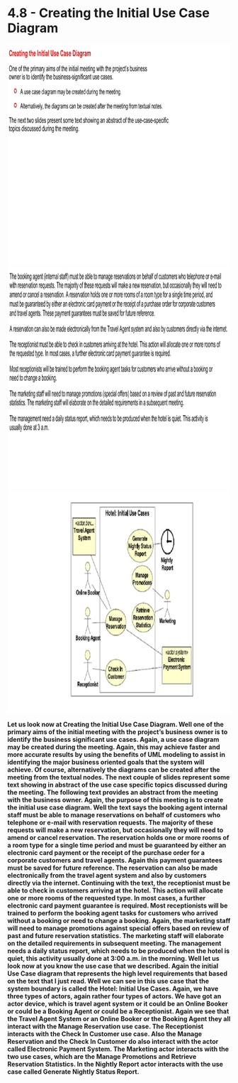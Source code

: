 # 4.8 - Creating the Initial Use Case Diagram

<img src="/images/04_08_01.jpg" width="800" height="500">
<img src="/images/04_08_02.jpg" width="800" height="500">
<img src="/images/04_08_03.jpg" width="800" height="500">

**Let us look now at Creating the Initial Use Case Diagram. Well one of the primary aims of the initial meeting with the project’s business owner is to identify the business significant use cases. Again, a use case diagram may be created during the meeting. Again, this may achieve faster and more accurate results by using the benefits of UML modeling to assist in identifying the major business oriented goals that the system will achieve. Of course, alternatively the diagrams can be created after the meeting from the textual nodes. The next couple of slides represent some text showing in abstract of the use case specific topics discussed during the meeting. The following text provides an abstract from the meeting with the business owner. Again, the purpose of this meeting is to create the initial use case diagram. Well the text says the booking agent internal staff must be able to manage reservations on behalf of customers who telephone or e-mail with reservation requests. The majority of these requests will make a new reservation, but occasionally they will need to amend or cancel reservation. The reservation holds one or more rooms of a room type for a single time period and must be guaranteed by either an electronic card payment or the receipt of the purchase order for a corporate customers and travel agents. Again this payment guarantees must be saved for future reference. The reservation can also be made electronically from the travel agent system and also by customers directly via the internet. Continuing with the text, the receptionist must be able to check in customers arriving at the hotel. This action will allocate one or more rooms of the requested type. In most cases, a further electronic card payment guarantee is required. Most receptionists will be trained to perform the booking agent tasks for customers who arrived without a booking or need to change a booking. Again, the marketing staff will need to manage promotions against special offers based on review of past and future reservation statistics. The marketing staff will elaborate on the detailed requirements in subsequent meeting. The management needs a daily status report, which needs to be produced when the hotel is quiet, this activity usually done at 3:00 a.m. in the morning. Well let us look now at you know the use case that we described. Again the initial Use Case diagram that represents the high level requirements that based on the text that I just read. Well we can see in this use case that the system boundary is called the Hotel: Initial Use Cases. Again, we have three types of actors, again rather four types of actors. We have got an actor device, which is travel agent system or it could be an Online Booker or could be a Booking Agent or could be a Receptionist. Again we see that the Travel Agent System or an Online Booker or the Booking Agent they all interact with the Manage Reservation use case. The Receptionist interacts with the Check In Customer use case. Also the Manage Reservation and the Check In Customer do also interact with the actor called Electronic Payment System. The Marketing actor interacts with the two use cases, which are the Manage Promotions and Retrieve Reservation Statistics. In the Nightly Report actor interacts with the use case called Generate Nightly Status Report.**